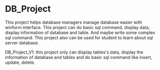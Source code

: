# DB_Project
This project helps database managers manage database easier with winform interface. This project can do basic sql command, display data, display information of database and table. And maybe write some complex sql command. This project also can be used for student to learn about sql server database.

DB_Project_V1: this project only can display tables's data, display the information of database and tables and do basic sql command like insert, update, delete.
